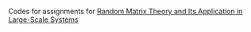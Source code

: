 Codes for assignments for [Random Matrix Theory and Its Application in Large-Scale Systems](https://zhenyu-liao.github.io/teaching/)

